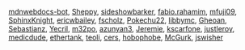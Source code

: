 [mdnwebdocs-bot](/en-US/profiles/mdnwebdocs-bot),
[Sheppy](/en-US/profiles/Sheppy),
[sideshowbarker](/en-US/profiles/sideshowbarker),
[fabio.rahamim](/en-US/profiles/fabio.rahamim),
[mfuji09](/en-US/profiles/mfuji09),
[SphinxKnight](/en-US/profiles/SphinxKnight),
[ericwbailey](/en-US/profiles/ericwbailey),
[fscholz](/en-US/profiles/fscholz),
[Pokechu22](/en-US/profiles/Pokechu22),
[libbymc](/en-US/profiles/libbymc), [Gheoan](/en-US/profiles/Gheoan),
[Sebastianz](/en-US/profiles/Sebastianz),
[Yecril](/en-US/profiles/Yecril), [m32po](/en-US/profiles/m32po),
[azunyan3](/en-US/profiles/azunyan3),
[Jeremie](/en-US/profiles/Jeremie),
[kscarfone](/en-US/profiles/kscarfone),
[justleroy](/en-US/profiles/justleroy),
[medicdude](/en-US/profiles/medicdude),
[ethertank](/en-US/profiles/ethertank), [teoli](/en-US/profiles/teoli),
[cers](/en-US/profiles/cers), [hobophobe](/en-US/profiles/hobophobe),
[McGurk](/en-US/profiles/McGurk), [jswisher](/en-US/profiles/jswisher)
